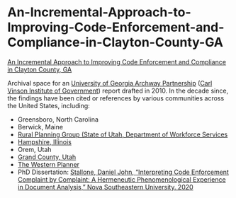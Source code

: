 # An-Incremental-Approach-to-Improving-Code-Enforcement-and-Compliance-in-Clayton-County-GA
[An Incremental Approach to Improving Code Enforcement and Compliance in Clayton County, GA](https://github.com/frank0051/An-Incremental-Approach-to-Improving-Code-Enforcement-and-Compliance-in-Clayton-County-GA/blob/main/An%20Incremental%20Approach%20to%20Improving%20Code%20Enforcement%20and%20Compliance%20in%20Clayton%20County%2C%20GA.pdf)

Archival space for an [University of Georgia Archway Partnership](https://www.archwaypartnership.uga.edu/) ([Carl Vinson Institute of Government](https://cviog.uga.edu/)) report drafted in 2010. In the decade since, the findings have been cited or references by various communities across the United States, including:
* Greensboro, North Carolina
* Berwick, Maine
* [Rural Planning Group (State of Utah, Department of Workforce Services](https://www.berwickmaine.org/document_center/Code%20Enforcement/code%20enforcemnt%20for%20small%20towns.pdf)
* [Hampshire, Illinois](https://hampshireil.org/getattachment/b0172faa-de72-4a34-8185-ed4b07ea5be0/1-9-19.aspx)
* Orem, Utah
* [Grand County, Utah](https://www.grandcountyutah.net/AgendaCenter/ViewFile/Agenda/_03292016-522)
* [The Western Planner](https://www.westernplanner.org/2017publishedfeatures/2018/6/27/code-compliance-difficulties-and-ideas-for-small-towns)
* PhD Dissertation: [Stallone, Daniel John, “Interpreting Code Enforcement Complaint by Complaint: A Hermeneutic Phenomenological Experience in Document Analysis,” Nova Southeastern University. 2020](https://nsuworks.nova.edu/cgi/viewcontent.cgi?article=1152&context=shss_dcar_etd)
